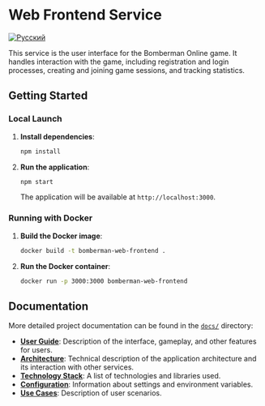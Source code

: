 # Web Frontend Service
[![Русский](https://img.shields.io/badge/lang-Русский-blue.svg)](README_RU.md)

This service is the user interface for the Bomberman Online game. It handles interaction with the game, including registration and login processes, creating and joining game sessions, and tracking statistics.

## Getting Started

### Local Launch

1.  **Install dependencies**:
    ```bash
    npm install
    ```
2.  **Run the application**:
    ```bash
    npm start
    ```
    The application will be available at `http://localhost:3000`.

### Running with Docker

1.  **Build the Docker image**:
    ```bash
    docker build -t bomberman-web-frontend .
    ```
2.  **Run the Docker container**:
    ```bash
    docker run -p 3000:3000 bomberman-web-frontend
    ```

## Documentation

More detailed project documentation can be found in the [`docs/`](./docs/) directory:

*   [**User Guide**](./docs/en/user_guide.md): Description of the interface, gameplay, and other features for users.
*   [**Architecture**](./docs/en/architecture.md): Technical description of the application architecture and its interaction with other services.
*   [**Technology Stack**](./docs/en/tech_stack.md): A list of technologies and libraries used.
*   [**Configuration**](./docs/en/configuration.md): Information about settings and environment variables.
*   [**Use Cases**](./docs/en/use_cases.md): Description of user scenarios.